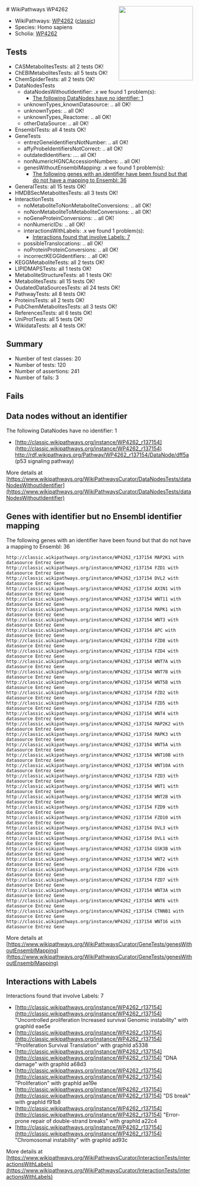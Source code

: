 <img style="float: right; width: 200px" src="https://upload.wikimedia.org/wikipedia/commons/thumb/8/83/Wplogo_with_text_500.png/640px-Wplogo_with_text_500.png" />
# WikiPathways WP4262

* WikiPathways: [WP4262](https://wikipathways.org/pathways/WP4262) ([classic](https://classic.wikipathways.org/instance/WP4262))
* Species: Homo sapiens
* Scholia: [WP4262](https://scholia.toolforge.org/wikipathways/WP4262)
## Tests
* CASMetabolitesTests: all 2 tests OK!
* ChEBIMetabolitesTests: all 5 tests OK!
* ChemSpiderTests: all 2 tests OK!
* DataNodesTests
    * dataNodesWithoutIdentifier: .x we found 1 problem(s):
        * [The following DataNodes have no identifier: 1](#d2d32fa0)
    * unknownTypes_knownDatasource: .. all OK!
    * unknownTypes: .. all OK!
    * unknownTypes_Reactome: .. all OK!
    * otherDataSource: .. all OK!
* EnsemblTests: all 4 tests OK!
* GeneTests
    * entrezGeneIdentifiersNotNumber: .. all OK!
    * affyProbeIdentifiersNotCorrect: .. all OK!
    * outdatedIdentifiers: .... all OK!
    * nonNumericHGNCAccessionNumbers: .. all OK!
    * genesWithoutEnsemblMapping: .x we found 1 problem(s):
        * [The following genes with an identifier have been found but that do not have a mapping to Ensembl: 36](#c4e54351)
* GeneralTests: all 15 tests OK!
* HMDBSecMetabolitesTests: all 3 tests OK!
* InteractionTests
    * noMetaboliteToNonMetaboliteConversions: .. all OK!
    * noNonMetaboliteToMetaboliteConversions: .. all OK!
    * noGeneProteinConversions: .. all OK!
    * nonNumericIDs: .. all OK!
    * interactionsWithLabels: .x we found 1 problem(s):
        * [Interactions found that involve Labels: 7](#630d267e)
    * possibleTranslocations: .. all OK!
    * noProteinProteinConversions: .. all OK!
    * incorrectKEGGIdentifiers: .. all OK!
* KEGGMetaboliteTests: all 2 tests OK!
* LIPIDMAPSTests: all 1 tests OK!
* MetaboliteStructureTests: all 1 tests OK!
* MetabolitesTests: all 15 tests OK!
* OudatedDataSourcesTests: all 24 tests OK!
* PathwayTests: all 8 tests OK!
* ProteinsTests: all 2 tests OK!
* PubChemMetabolitesTests: all 3 tests OK!
* ReferencesTests: all 6 tests OK!
* UniProtTests: all 5 tests OK!
* WikidataTests: all 4 tests OK!


## Summary

* Number of test classes: 20
* Number of tests: 120
* Number of assertions: 241
* Number of fails: 3

## Fails

<a name="d2d32fa0" />

## Data nodes without an identifier

The following DataNodes have no identifier: 1

* [http://classic.wikipathways.org/instance/WP4262_r137154](http://classic.wikipathways.org/instance/WP4262_r137154) http://rdf.wikipathways.org/Pathway/WP4262_r137154/DataNode/dff5a (p53 signaling
pathway)


More details at [https://www.wikipathways.org/WikiPathwaysCurator/DataNodesTests/dataNodesWithoutIdentifier](https://www.wikipathways.org/WikiPathwaysCurator/DataNodesTests/dataNodesWithoutIdentifier)

<a name="c4e54351" />

## Genes with identifier but no Ensembl identifier mapping

The following genes with an identifier have been found but that do not have a mapping to Ensembl: 36
```
http://classic.wikipathways.org/instance/WP4262_r137154 MAP2K1 with datasource Entrez Gene
http://classic.wikipathways.org/instance/WP4262_r137154 FZD1 with datasource Entrez Gene
http://classic.wikipathways.org/instance/WP4262_r137154 DVL2 with datasource Entrez Gene
http://classic.wikipathways.org/instance/WP4262_r137154 AXIN1 with datasource Entrez Gene
http://classic.wikipathways.org/instance/WP4262_r137154 WNT11 with datasource Entrez Gene
http://classic.wikipathways.org/instance/WP4262_r137154 MAPK1 with datasource Entrez Gene
http://classic.wikipathways.org/instance/WP4262_r137154 WNT3 with datasource Entrez Gene
http://classic.wikipathways.org/instance/WP4262_r137154 APC with datasource Entrez Gene
http://classic.wikipathways.org/instance/WP4262_r137154 FZD8 with datasource Entrez Gene
http://classic.wikipathways.org/instance/WP4262_r137154 FZD4 with datasource Entrez Gene
http://classic.wikipathways.org/instance/WP4262_r137154 WNT7A with datasource Entrez Gene
http://classic.wikipathways.org/instance/WP4262_r137154 WNT7B with datasource Entrez Gene
http://classic.wikipathways.org/instance/WP4262_r137154 WNT5B with datasource Entrez Gene
http://classic.wikipathways.org/instance/WP4262_r137154 FZD2 with datasource Entrez Gene
http://classic.wikipathways.org/instance/WP4262_r137154 FZD5 with datasource Entrez Gene
http://classic.wikipathways.org/instance/WP4262_r137154 WNT4 with datasource Entrez Gene
http://classic.wikipathways.org/instance/WP4262_r137154 MAP2K2 with datasource Entrez Gene
http://classic.wikipathways.org/instance/WP4262_r137154 MAPK3 with datasource Entrez Gene
http://classic.wikipathways.org/instance/WP4262_r137154 WNT5A with datasource Entrez Gene
http://classic.wikipathways.org/instance/WP4262_r137154 WNT10B with datasource Entrez Gene
http://classic.wikipathways.org/instance/WP4262_r137154 WNT10A with datasource Entrez Gene
http://classic.wikipathways.org/instance/WP4262_r137154 FZD3 with datasource Entrez Gene
http://classic.wikipathways.org/instance/WP4262_r137154 WNT1 with datasource Entrez Gene
http://classic.wikipathways.org/instance/WP4262_r137154 WNT2B with datasource Entrez Gene
http://classic.wikipathways.org/instance/WP4262_r137154 FZD9 with datasource Entrez Gene
http://classic.wikipathways.org/instance/WP4262_r137154 FZD10 with datasource Entrez Gene
http://classic.wikipathways.org/instance/WP4262_r137154 DVL3 with datasource Entrez Gene
http://classic.wikipathways.org/instance/WP4262_r137154 DVL1 with datasource Entrez Gene
http://classic.wikipathways.org/instance/WP4262_r137154 GSK3B with datasource Entrez Gene
http://classic.wikipathways.org/instance/WP4262_r137154 WNT2 with datasource Entrez Gene
http://classic.wikipathways.org/instance/WP4262_r137154 FZD6 with datasource Entrez Gene
http://classic.wikipathways.org/instance/WP4262_r137154 FZD7 with datasource Entrez Gene
http://classic.wikipathways.org/instance/WP4262_r137154 WNT3A with datasource Entrez Gene
http://classic.wikipathways.org/instance/WP4262_r137154 WNT6 with datasource Entrez Gene
http://classic.wikipathways.org/instance/WP4262_r137154 CTNNB1 with datasource Entrez Gene
http://classic.wikipathways.org/instance/WP4262_r137154 WNT16 with datasource Entrez Gene
```

More details at [https://www.wikipathways.org/WikiPathwaysCurator/GeneTests/genesWithoutEnsemblMapping](https://www.wikipathways.org/WikiPathwaysCurator/GeneTests/genesWithoutEnsemblMapping)

<a name="630d267e" />

## Interactions with Labels

Interactions found that involve Labels: 7

* [http://classic.wikipathways.org/instance/WP4262_r137154](http://classic.wikipathways.org/instance/WP4262_r137154) "Uncontrolled proliferation
Increased survival
Genomic instability" with graphId eae5e
* [http://classic.wikipathways.org/instance/WP4262_r137154](http://classic.wikipathways.org/instance/WP4262_r137154) "Proliferation
Survival
Translation" with graphId a5338
* [http://classic.wikipathways.org/instance/WP4262_r137154](http://classic.wikipathways.org/instance/WP4262_r137154) "DNA damage" with graphId a68d3
* [http://classic.wikipathways.org/instance/WP4262_r137154](http://classic.wikipathways.org/instance/WP4262_r137154) "Proliferation" with graphId ae19e
* [http://classic.wikipathways.org/instance/WP4262_r137154](http://classic.wikipathways.org/instance/WP4262_r137154) "DS break" with graphId f91b8
* [http://classic.wikipathways.org/instance/WP4262_r137154](http://classic.wikipathways.org/instance/WP4262_r137154) "Error-prone repair of
double-strand breaks" with graphId a22c4
* [http://classic.wikipathways.org/instance/WP4262_r137154](http://classic.wikipathways.org/instance/WP4262_r137154) "Chromosomal 
instability" with graphId ad93c


More details at [https://www.wikipathways.org/WikiPathwaysCurator/InteractionTests/interactionsWithLabels](https://www.wikipathways.org/WikiPathwaysCurator/InteractionTests/interactionsWithLabels)

